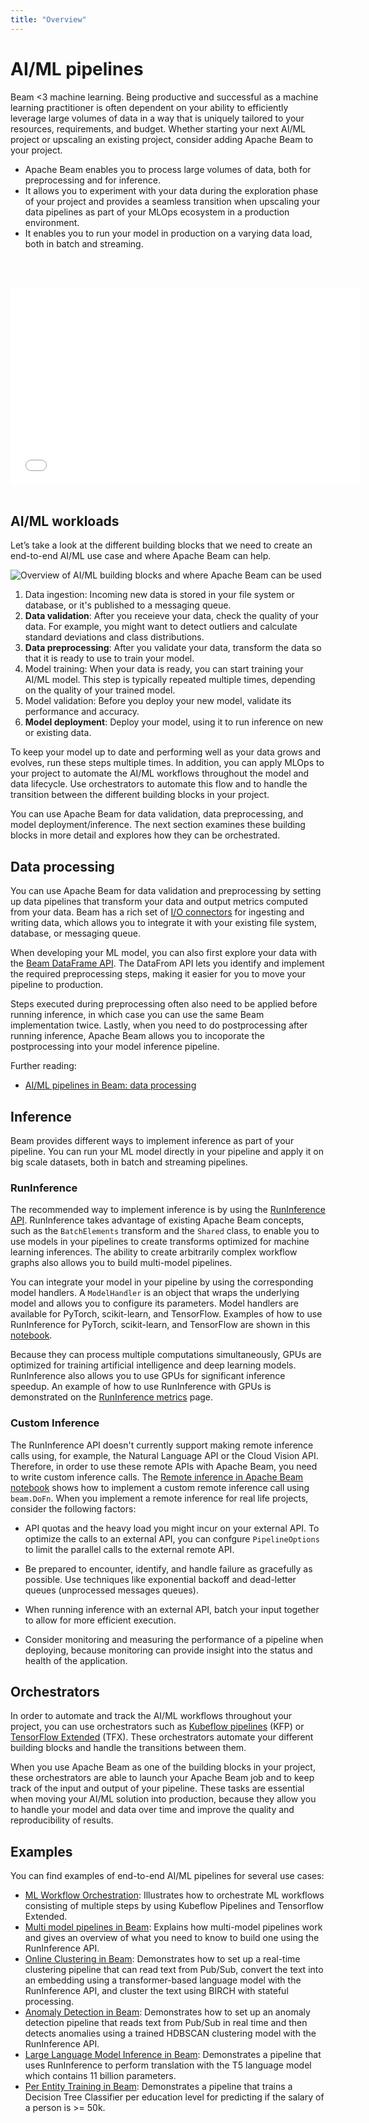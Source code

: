 ```yaml
---
title: "Overview"
---
```

<!--
Licensed under the Apache License, Version 2.0 (the "License");
you may not use this file except in compliance with the License.
You may obtain a copy of the License at

http://www.apache.org/licenses/LICENSE-2.0

Unless required by applicable law or agreed to in writing, software
distributed under the License is distributed on an "AS IS" BASIS,
WITHOUT WARRANTIES OR CONDITIONS OF ANY KIND, either express or implied.
See the License for the specific language governing permissions and
limitations under the License.
-->

# AI/ML pipelines

Beam <3 machine learning. Being productive and successful as a machine learning practitioner is often dependent on your ability to efficiently leverage large volumes of data in a way that is uniquely tailored to your resources, requirements, and budget. Whether starting your next AI/ML project or upscaling an existing project, consider adding Apache Beam to your project.

* Apache Beam enables you to process large volumes of data, both for preprocessing and for inference.
* It allows you to experiment with your data during the exploration phase of your project and provides a seamless transition when
  upscaling your data pipelines as part of your MLOps ecosystem in a production environment.
* It enables you to run your model in production on a varying data load, both in batch and streaming.

<br><br>
<iframe class="video video--medium-size" width="560" height="315" src="[https://www.youtube.com/embed/H4s7rAlk68w](https://www.youtube.com/watch?v=ga2TNdrFRoU)" frameborder="0" allowfullscreen></iframe>
<br><br>

## AI/ML workloads

Let’s take a look at the different building blocks that we need to create an end-to-end AI/ML use case and where Apache Beam can help.

![Overview of AI/ML building blocks and where Apache Beam can be used](/images/ml-workflows.svg)

1. Data ingestion: Incoming new data is stored in your file system or database, or it's published to a messaging queue.
2. **Data validation**: After you receieve your data, check the quality of your data. For example, you might want to detect outliers and calculate standard deviations and class distributions.
3. **Data preprocessing**: After you validate your data, transform the data so that it is ready to use to train your model.
4. Model training: When your data is ready, you can start training your AI/ML model. This step is typically repeated multiple times, depending on the quality of your trained model.
5. Model validation: Before you deploy your new model, validate its performance and accuracy.
6. **Model deployment**: Deploy your model, using it to run inference on new or existing data.

To keep your model up to date and performing well as your data grows and evolves, run these steps multiple times. In addition, you can apply MLOps to your project to automate the AI/ML workflows throughout the model and data lifecycle. Use orchestrators to automate this flow and to handle the transition between the different building blocks in your project.

You can use Apache Beam for data validation, data preprocessing, and model deployment/inference. The next section examines these building blocks in more detail and explores how they can be orchestrated.

## Data processing

You can use Apache Beam for data validation and preprocessing by setting up data pipelines that transform your data and output metrics computed from your data. Beam has a rich set of [I/O connectors](/documentation/io/built-in/) for ingesting and writing data, which allows you to integrate it with your existing file system, database, or messaging queue.

When developing your ML model, you can also first explore your data with the [Beam DataFrame API](/documentation/dsls/dataframes/overview/). The DataFrom API lets you identify and implement the required preprocessing steps, making it easier for you to move your pipeline to production.

Steps executed during preprocessing often also need to be applied before running inference, in which case you can use the same Beam implementation twice. Lastly, when you need to do postprocessing after running inference, Apache Beam allows you to incoporate the postprocessing into your model inference pipeline.

Further reading:
* [AI/ML pipelines in Beam: data processing](/documentation/ml/data-processing)

## Inference

Beam provides different ways to implement inference as part of your pipeline. You can run your ML model directly in your pipeline and apply it on big scale datasets, both in batch and streaming pipelines.

### RunInference

The recommended way to implement inference is by using the [RunInference API](/documentation/sdks/python-machine-learning/). RunInference takes advantage of existing Apache Beam concepts, such as the `BatchElements` transform and the `Shared` class, to enable you to use models in your pipelines to create transforms optimized for machine learning inferences. The ability to create arbitrarily complex workflow graphs also allows you to build multi-model pipelines.

You can integrate your model in your pipeline by using the corresponding model handlers. A `ModelHandler` is an object that wraps the underlying model and allows you to configure its parameters. Model handlers are available for PyTorch, scikit-learn, and TensorFlow. Examples of how to use RunInference for PyTorch, scikit-learn, and TensorFlow are shown in this [notebook](https://github.com/apache/beam/blob/master/examples/notebooks/beam-ml/run_inference_pytorch_tensorflow_sklearn.ipynb).

Because they can process multiple computations simultaneously, GPUs are optimized for training artificial intelligence and deep learning models. RunInference also allows you to use GPUs for significant inference speedup. An example of how to use RunInference with GPUs is demonstrated on the [RunInference metrics](/documentation/ml/runinference-metrics) page.

### Custom Inference

The RunInference API doesn't currently support making remote inference calls using, for example, the Natural Language API or the Cloud Vision API. Therefore, in order to use these remote APIs with Apache Beam, you need to write custom inference calls. The [Remote inference in Apache Beam notebook](https://github.com/apache/beam/blob/master/examples/notebooks/beam-ml/custom_remote_inference.ipynb) shows how to implement a custom remote inference call using `beam.DoFn`. When you implement a remote inference for real life projects, consider the following factors:

* API quotas and the heavy load you might incur on your external API. To optimize the calls to an external API, you can confgure `PipelineOptions` to limit the parallel calls to the external remote API.

* Be prepared to encounter, identify, and handle failure as gracefully as possible. Use techniques like exponential backoff and dead-letter queues (unprocessed messages queues).

* When running inference with an external API, batch your input together to allow for more efficient execution.

* Consider monitoring and measuring the performance of a pipeline when deploying, because monitoring can provide insight into the status and health of the application.


## Orchestrators

In order to automate and track the AI/ML workflows throughout your project, you can use orchestrators such as [Kubeflow pipelines](https://www.kubeflow.org/docs/components/pipelines/introduction/) (KFP) or [TensorFlow Extended](https://www.tensorflow.org/tfx) (TFX). These orchestrators automate your different building blocks and handle the transitions between them.

When you use Apache Beam as one of the building blocks in your project, these orchestrators are able to launch your Apache Beam job and to keep track of the input and output of your pipeline. These tasks are essential when moving your AI/ML solution into production, because they allow you to handle your model and data over time and improve the quality and reproducibility of results.

## Examples

You can find examples of end-to-end AI/ML pipelines for several use cases:
* [ML Workflow Orchestration](/documentation/ml/orchestration): Illustrates how to orchestrate ML workflows consisting of multiple steps by using Kubeflow Pipelines and Tensorflow Extended.
* [Multi model pipelines in Beam](/documentation/ml/multi-model-pipelines): Explains how multi-model pipelines work and gives an overview of what you need to know to build one using the RunInference API.
* [Online Clustering in Beam](/documentation/ml/online-clustering): Demonstrates how to set up a real-time clustering pipeline that can read text from Pub/Sub, convert the text into an embedding using a transformer-based language model with the RunInference API, and cluster the text using BIRCH with stateful processing.
* [Anomaly Detection in Beam](/documentation/ml/anomaly-detection): Demonstrates how to set up an anomaly detection pipeline that reads text from Pub/Sub in real time and then detects anomalies using a trained HDBSCAN clustering model with the RunInference API.
* [Large Language Model Inference in Beam](/documentation/ml/large-language-modeling): Demonstrates a pipeline that uses RunInference to perform translation with the T5 language model which contains 11 billion parameters.
* [Per Entity Training in Beam](/documentation/ml/per-entity-training): Demonstrates a pipeline that trains a Decision Tree Classifier per education level for predicting if the salary of a person is >= 50k.
